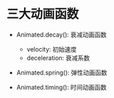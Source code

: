 # 三大动画函数
* Animated.decay(): 衰减动画函数

    * velocity: 初始速度
    * deceleration: 衰减系数
    
* Animated.spring(): 弹性动画函数
* Animated.timing(): 时间动画函数
